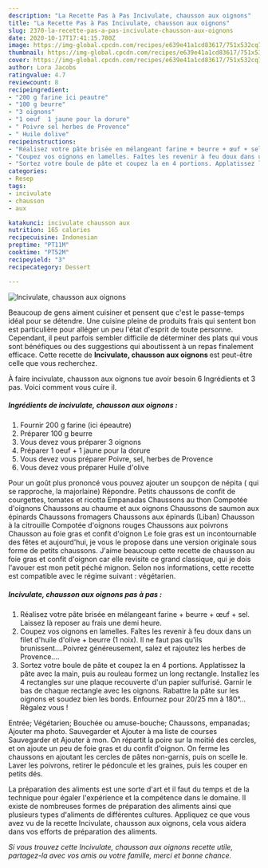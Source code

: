 ```yaml
---
description: "La Recette Pas à Pas Incivulate, chausson aux oignons"
title: "La Recette Pas à Pas Incivulate, chausson aux oignons"
slug: 2370-la-recette-pas-a-pas-incivulate-chausson-aux-oignons
date: 2020-10-17T17:41:15.780Z
image: https://img-global.cpcdn.com/recipes/e639e41a1cd83617/751x532cq70/incivulate-chausson-aux-oignons-photo-principale-de-la-recette.jpg
thumbnail: https://img-global.cpcdn.com/recipes/e639e41a1cd83617/751x532cq70/incivulate-chausson-aux-oignons-photo-principale-de-la-recette.jpg
cover: https://img-global.cpcdn.com/recipes/e639e41a1cd83617/751x532cq70/incivulate-chausson-aux-oignons-photo-principale-de-la-recette.jpg
author: Lora Jacobs
ratingvalue: 4.7
reviewcount: 8
recipeingredient:
- "200 g farine ici peautre"
- "100 g beurre"
- "3 oignons"
- "1 oeuf  1 jaune pour la dorure"
- " Poivre sel herbes de Provence"
- " Huile dolive"
recipeinstructions:
- "Réalisez votre pâte brisée en mélangeant farine + beurre + œuf + sel. Laissez là reposer au frais une demi heure."
- "Coupez vos oignons en lamelles. Faîtes les revenir à feu doux dans un filet d&#39;huile d&#39;olive + beurre (1 noix). Il ne faut pas qu&#39;ils brunissent....Poivrez généreusement, salez et rajoutez les herbes de Provence...."
- "Sortez votre boule de pâte et coupez la en 4 portions. Applatissez la pâte avec la main, puis au rouleau formez un long rectangle. Installez les 4 rectangles sur une plaque recouverte d&#39;un papier sulfurisé. Garnir le bas de chaque rectangle avec les oignons. Rabattre la pâte sur les oignons et soudez bien les bords. Enfournez pour 20/25 mn à 180°... Régalez vous !"
categories:
- Resep
tags:
- incivulate
- chausson
- aux

katakunci: incivulate chausson aux 
nutrition: 165 calories
recipecuisine: Indonesian
preptime: "PT11M"
cooktime: "PT52M"
recipeyield: "3"
recipecategory: Dessert

---
```



![Incivulate, chausson aux oignons](https://img-global.cpcdn.com/recipes/e639e41a1cd83617/751x532cq70/incivulate-chausson-aux-oignons-photo-principale-de-la-recette.jpg)

Beaucoup de gens aiment cuisiner et pensent que c'est le passe-temps idéal pour se détendre. Une cuisine pleine de produits frais qui sentent bon est particulière pour alléger un peu l'état d'esprit de toute personne. Cependant, il peut parfois sembler difficile de déterminer des plats qui vous sont bénéfiques ou des suggestions qui aboutissent à un repas finalement efficace. Cette recette de <strong> Incivulate, chausson aux oignons </strong> est peut-être celle que vous recherchez.

<!--inarticleads1-->

À faire incivulate, chausson aux oignons tue avoir besoin 6 Ingrédients et 3 pas. Voici comment vous cuire il.

##### Ingrédients de incivulate, chausson aux oignons :

1. Fournir 200 g farine (ici épeautre)
1. Préparer 100 g beurre
1. Vous devez vous préparer 3 oignons
1. Préparer 1 oeuf + 1 jaune pour la dorure
1. Vous devez vous préparer  Poivre, sel, herbes de Provence
1. Vous devez vous préparer  Huile d&#39;olive


Pour un goût plus prononcé vous pouvez ajouter un soupçon de népita ( qui se rapproche, la majorlaine) Répondre. Petits chaussons de confit de courgettes, tomates et ricotta Empanadas Chaussons au thon Compotée d&#39;oignons Chaussons au chaume et aux oignons Chaussons de saumon aux épinards Chaussons fromagers Chaussons aux épinards (Liban) Chausson à la citrouille Compotée d&#39;oignons rouges Chaussons aux poivrons Chausson au foie gras et confit d&#39;oignon Le foie gras est un incontournable des fêtes et aujourd&#39;hui, je vous le propose dans une version originale sous forme de petits chaussons. J&#39;aime beaucoup cette recette de chausson au foie gras et confit d&#39;oignon car elle revisite ce grand classique, qui je dois l&#39;avouer est mon petit péché mignon. Selon nos informations, cette recette est compatible avec le régime suivant : végétarien. 

<!--inarticleads2-->

##### Incivulate, chausson aux oignons pas à pas :

1. Réalisez votre pâte brisée en mélangeant farine + beurre + œuf + sel. Laissez là reposer au frais une demi heure.
1. Coupez vos oignons en lamelles. Faîtes les revenir à feu doux dans un filet d&#39;huile d&#39;olive + beurre (1 noix). Il ne faut pas qu&#39;ils brunissent....Poivrez généreusement, salez et rajoutez les herbes de Provence....
1. Sortez votre boule de pâte et coupez la en 4 portions. Applatissez la pâte avec la main, puis au rouleau formez un long rectangle. Installez les 4 rectangles sur une plaque recouverte d&#39;un papier sulfurisé. Garnir le bas de chaque rectangle avec les oignons. Rabattre la pâte sur les oignons et soudez bien les bords. Enfournez pour 20/25 mn à 180°... Régalez vous !


Entrée; Végétarien; Bouchée ou amuse-bouche; Chaussons, empanadas; Ajouter ma photo. Sauvegarder et Ajouter à ma liste de courses Sauvegarder et Ajouter à mon. On répartit la poire sur la moitié des cercles, et on ajoute un peu de foie gras et du confit d&#39;oignon. On ferme les chaussons en ajoutant les cercles de pâtes non-garnis, puis on scelle le. Laver les poivrons, retirer le pédoncule et les graines, puis les couper en petits dés. 

<!--inarticleads1-->

<p>
La préparation des aliments est une sorte d'art et il faut du temps et de la technique pour égaler l'expérience et la compétence dans le domaine. Il existe de nombreuses formes de préparation des aliments ainsi que plusieurs types d'aliments de différentes cultures. Appliquez ce que vous avez vu de la recette Incivulate, chausson aux oignons, cela vous aidera dans vos efforts de préparation des aliments.
</p>

<p>
<i>Si vous trouvez cette Incivulate, chausson aux oignons recette utile, partagez-la avec vos amis ou votre famille, merci et bonne chance.</i>
</p>
